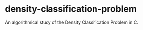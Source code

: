 # density-classification-problem
An algorithmical study of the Density Classification Problem in C.
